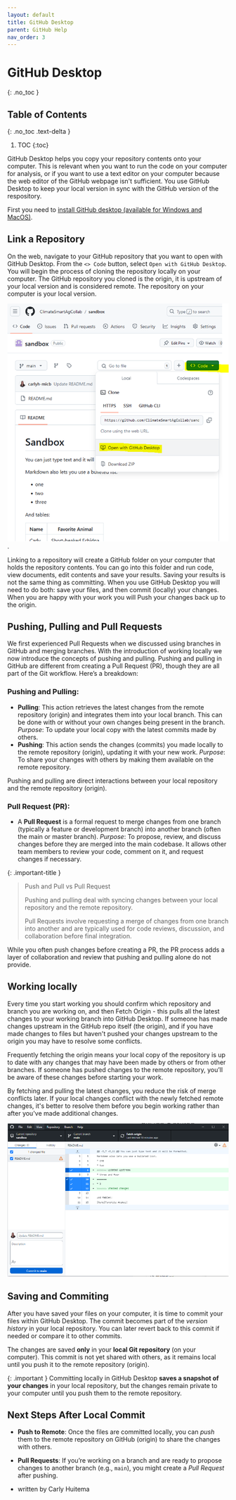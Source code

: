 ```yaml
---
layout: default
title: GitHub Desktop
parent: GitHub Help
nav_order: 3
---
```


# GitHub Desktop
{: .no_toc }

## Table of Contents
{: .no_toc .text-delta }

1. TOC
{:toc}

GitHub Desktop helps you copy your repository contents onto your computer. This is relevant when you want to run the code on your computer for analysis, or if you want to use a text editor on your computer because the web editor of the GitHub webpage isn't sufficient. You use GitHub Desktop to keep your local version in sync with the GitHub version of the respository.

First you need to [install GitHub desktop (available for Windows and MacOS)](https://docs.github.com/en/desktop/installing-and-authenticating-to-github-desktop/installing-github-desktop).

## Link a Repository

On the web, navigate to your GitHub repository that you want to open with GitHub Desktop. From the `<> Code` button, select `Open with GitHub Desktop`. You will begin the process of cloning the repository locally on your computer. The GitHub repository you cloned is the origin, it is upstream of your local version and is considered remote. The repository on your computer is your local version.

![Link to an existing repository in GitHub](../assets/images/github_desktop_open.png).

Linking to a repository will create a GitHub folder on your computer that holds the repository contents. You can go into this folder and run code, view documents, edit contents and save your results. Saving your results is not the same thing as committing. When you use GitHub Desktop you will need to do both: save your files, and then commit (locally) your changes. When you are happy with your work you will Push your changes back up to the origin.

## Pushing, Pulling and Pull Requests

We first experienced Pull Requests when we discussed using branches in GitHub and merging branches. With the introduction of working locally we now introduce the concepts of pushing and pulling. Pushing and pulling in GitHub are different from creating a Pull Request (PR), though they are all part of the Git workflow. Here’s a breakdown:

### Pushing and Pulling:

* **Pulling**: This action retrieves the latest changes from the remote repository (origin) and integrates them into your local branch. This can be done with or without your own changes being present in the branch. _Purpose_: To update your local copy with the latest commits made by others.
* **Pushing**: This action sends the changes (commits) you made locally to the remote repository (origin), updating it with your new work. _Purpose_: To share your changes with others by making them available on the remote repository.

Pushing and pulling are direct interactions between your local repository and the remote repository (origin).


### Pull Request (PR):

* A **Pull Request** is a formal request to merge changes from one branch (typically a feature or development branch) into another branch (often the main or master branch). _Purpose_: To propose, review, and discuss changes before they are merged into the main codebase. It allows other team members to review your code, comment on it, and request changes if necessary.

{: .important-title }
> Push and Pull vs Pull Request
>
> Pushing and pulling deal with syncing changes between your local repository and the remote repository.
>
> Pull Requests involve requesting a merge of changes from one branch into another and are typically used for code reviews, discussion, and collaboration before final integration.

While you often push changes before creating a PR, the PR process adds a layer of collaboration and review that pushing and pulling alone do not provide.


## Working locally

Every time you start working you should confirm which repository and branch you are working on, and then Fetch Origin - this pulls all the latest changes to your working branch into GitHub Desktop. If someone has made changes upstream in the GitHub repo itself (the origin), and if you have made changes to files but haven't pushed your changes upstream to the origin you may have to resolve some conflicts.

Frequently fetching the origin means your local copy of the repository is up to date with any changes that may have been made by others or from other branches. If someone has pushed changes to the remote repository, you’ll be aware of these changes before starting your work.

By fetching and pulling the latest changes, you reduce the risk of merge conflicts later. If your local changes conflict with the newly fetched remote changes, it's better to resolve them before you begin working rather than after you've made additional changes.

![GitHub desktop](../assets/images/github_desktop.png)

## Saving and Commiting

After you have saved your files on your computer, it is time to commit your files within GitHub Desktop. The commit becomes part of the _version history_ in your local repository. You can later revert back to this commit if needed or compare it to other commits.

The changes are saved **only** in your **local Git repository** (on your computer). This commit is not yet shared with others, as it remains local until you push it to the remote repository (origin).

{: .important }
Committing locally in GitHub Desktop **saves a snapshot of your changes** in your local repository, but the changes remain private to your computer until you push them to the remote repository.

## Next Steps After Local Commit
- **Push to Remote**: Once the files are committed locally, you can _push_ them to the remote repository on GitHub (origin) to share the changes with others.
- **Pull Requests**: If you’re working on a branch and are ready to propose changes to another branch (e.g., `main`), you might create a _Pull Request_ after pushing.

- written by Carly Huitema
